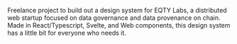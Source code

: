 Freelance project to build out a design system for EQTY Labs, a distributed web startup focused on data governance and data provenance on chain. Made in React/Typescript, Svelte, and Web components, this design system has a little bit for everyone who needs it.

